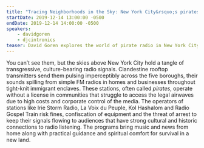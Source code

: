 ```yaml
---
title: "Tracing Neighborhoods in the Sky: New York City&rsquo;s pirates of the airwaves"
startDate: 2019-12-14 13:00:00 -0500
endDate: 2019-12-14 14:00:00 -0500
speakers:
    - davidgoren
    - djcintronics
teaser: David Goren explores the world of pirate radio in New York City past and present through the [Brooklyn Pirate Radio Sound Map](https://www.pirateradiomap.com/) project and conversation with DJ Cintronics, founder of the legendary hip hop pirate station WBAD. Today well over 100 unlicensed radio stations break the law to bring music and news from home to 1<sup>st</sup> and 2<sup>nd</sup> generation immigrant neighborhoods, along with practical guidance and spiritual comfort for survival in a new land.
---
```


You can&rsquo;t see them, but the skies above New York City hold a tangle of transgressive, culture-bearing radio signals. Clandestine rooftop transmitters send them pulsing imperceptibly across the five boroughs, their sounds spilling from simple FM radios in homes and businesses throughout tight-knit immigrant enclaves. These stations, often called *pirates*, operate without a license in communities that struggle to access the legal airwaves due to high costs and corporate control of the media. The operators of stations like Irie Storm Radio, La Voix du Peuple, Kol Hashalom and Radio Gospel Train risk fines, confiscation of equipment and the threat of arrest to keep their signals flowing to audiences that have strong cultural and historic connections to radio listening. The programs bring music and news from home along with practical guidance and spiritual comfort for survival in a new land.
